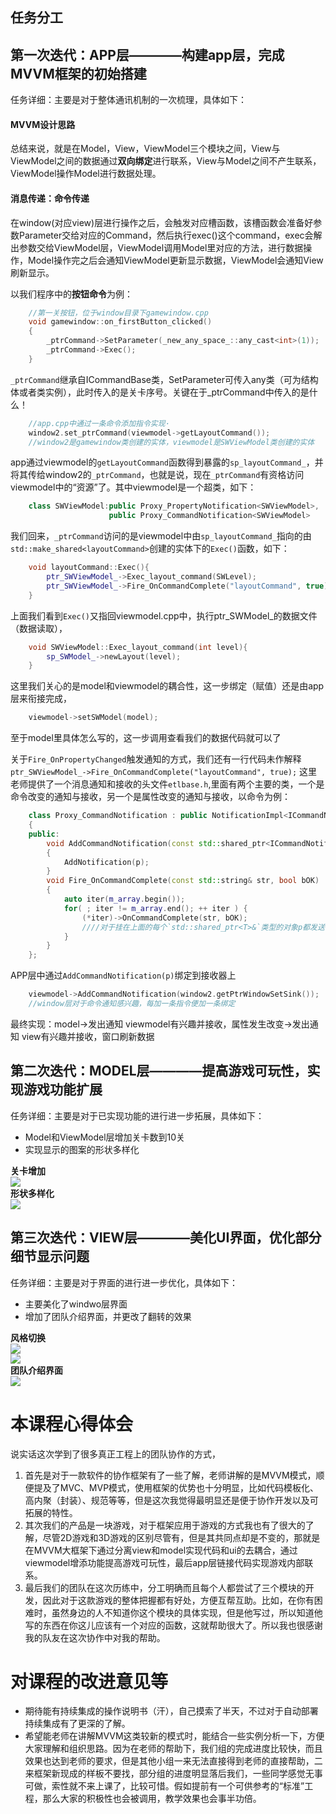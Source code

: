 ## 任务分工
## 第一次迭代：APP层————构建app层，完成MVVM框架的初始搭建  
任务详细：主要是对于整体通讯机制的一次梳理，具体如下：  

#### MVVM设计思路
总结来说，就是在Model，View，ViewModel三个模块之间，View与ViewModel之间的数据通过**双向绑定**进行联系，View与Model之间不产生联系，ViewModel操作Model进行数据处理。

#### 消息传递：命令传递

在window(对应view)层进行操作之后，会触发对应槽函数，该槽函数会准备好参数Parameter交给对应的Command，然后执行exec()这个command，exec会解出参数交给ViewModel层，ViewModel调用Model里对应的方法，进行数据操作，Model操作完之后会通知ViewModel更新显示数据，ViewModel会通知View刷新显示。

以我们程序中的**按钮命令**为例：

```c++
	//第一关按钮，位于window目录下gamewindow.cpp    
	void gamewindow::on_firstButton_clicked()
	{
	    _ptrCommand->SetParameter(_new_any_space_::any_cast<int>(1));
	    _ptrCommand->Exec();
	}
```

`_ptrCommand`继承自ICommandBase类，SetParameter可传入any类（可为结构体或者类实例），此时传入的是<int>关卡序号。关键在于_ptrCommand中传入的是什么！

```c++
	//app.cpp中通过一条命令添加指令实现·
	window2.set_ptrCommand(viewmodel->getLayoutCommand());
	//window2是gamewindow类创建的实体，viewmodel是SWViewModel类创建的实体
```

app通过viewmodel的`getLayoutCommand`函数得到暴露的`sp_layoutCommand_`，并将其传给window2的`_ptrCommand`，也就是说，现在`_ptrCommand`有资格访问viewmodel中的“资源”了。其中viewmodel是一个超类，如下：

```c++
	class SWViewModel:public Proxy_PropertyNotification<SWViewModel>,
        			  public Proxy_CommandNotification<SWViewModel>
```

我们回来，`_ptrCommand`访问的是viewmodel中由`sp_layoutCommand_`指向的由`std::make_shared<layoutCommand>`创建的实体下的`Exec()`函数，如下：

```c++
	void layoutCommand::Exec(){
	    ptr_SWViewModel_->Exec_layout_command(SWLevel);
	    ptr_SWViewModel_->Fire_OnCommandComplete("layoutCommand", true);
	}
```

上面我们看到`Exec()`又指回viewmodel.cpp中，执行ptr_SWModel_的数据文件（数据读取），

```c++
	void SWViewModel::Exec_layout_command(int level){
	    sp_SWModel_->newLayout(level);
	}
```

这里我们关心的是model和viewmodel的耦合性，这一步绑定（赋值）还是由app层来衔接完成，

```c++
	viewmodel->setSWModel(model);
```


至于model里具体怎么写的，这一步调用查看我们的数据代码就可以了

关于`Fire_OnPropertyChanged`触发通知的方式，我们还有一行代码未作解释
`ptr_SWViewModel_->Fire_OnCommandComplete("layoutCommand", true);`
这里老师提供了一个消息通知和接收的头文件`etlbase.h`,里面有两个主要的类，一个是命令改变的通知与接收，另一个是属性改变的通知与接收，以命令为例：

```c++
	class Proxy_CommandNotification : public NotificationImpl<ICommandNotification>
	{
	public:
		void AddCommandNotification(const std::shared_ptr<ICommandNotification>& p)
		{
			AddNotification(p);
		}
		void Fire_OnCommandComplete(const std::string& str, bool bOK)
		{
			auto iter(m_array.begin());
			for( ; iter != m_array.end(); ++ iter ) {
				(*iter)->OnCommandComplete(str, bOK);
				////对于挂在上面的每个`std::shared_ptr<T>&`类型的对象p都发送一个通知
			}
		}
	};
```

APP层中通过`AddCommandNotification(p)`绑定到接收器上

```c++
	viewmodel->AddCommandNotification(window2.getPtrWindowSetSink());
	//window层对于命令通知感兴趣，每加一条指令便加一条绑定
```

最终实现：model->发出通知  viewmodel有兴趣并接收，属性发生改变->发出通知  view有兴趣并接收，窗口刷新数据    






## 第二次迭代：MODEL层————提高游戏可玩性，实现游戏功能扩展
任务详细：主要是对于已实现功能的进行进一步拓展，具体如下：  

- Model和ViewModel层增加关卡数到10关
- 实现显示的图案的形状多样化

**关卡增加**  
![](https://raw.githubusercontent.com/2018YX-game/repo/master/image_storage/2.2.png)  
**形状多样化**  
![](https://raw.githubusercontent.com/2018YX-game/repo/master/image_storage/2.3.png)      


## 第三次迭代：VIEW层————美化UI界面，优化部分细节显示问题
任务详细：主要是对于界面的进行进一步优化，具体如下： 

- 主要美化了windwo层界面
- 增加了团队介绍界面，并更改了翻转的效果


**风格切换**  
![](https://raw.githubusercontent.com/2018YX-game/repo/master/image_storage/2.1.png)  
![](https://raw.githubusercontent.com/2018YX-game/repo/master/image_storage/3.1.png)  
**团队介绍界面**  
![](https://raw.githubusercontent.com/2018YX-game/repo/master/image_storage/3.5.png)  



# 本课程心得体会

说实话这次学到了很多真正工程上的团队协作的方式，  


1. 首先是对于一款软件的协作框架有了一些了解，老师讲解的是MVVM模式，顺便提及了MVC、MVP模式，使用框架的优势也十分明显，比如代码模板化、高内聚（封装）、规范等等，但是这次我觉得最明显还是便于协作开发以及可拓展的特性。  
2. 其次我们的产品是一块游戏，对于框架应用于游戏的方式我也有了很大的了解，尽管2D游戏和3D游戏的区别尽管有，但是其共同点却是不变的，那就是在MVVM大框架下通过分离view和model实现代码和ui的去耦合，通过viewmodel增添功能提高游戏可玩性，最后app层链接代码实现游戏内部联系。  
3. 最后我们的团队在这次历练中，分工明确而且每个人都尝试了三个模块的开发，因此对于这款游戏的整体把握都有好处，方便互帮互助。比如，在你有困难时，虽然身边的人不知道你这个模块的具体实现，但是他写过，所以知道他写的东西在你这儿应该有一个对应的函数，这就帮助很大了。所以我也很感谢我的队友在这次协作中对我的帮助。  

# 对课程的改进意见等
- 期待能有持续集成的操作说明书（汗），自己摸索了半天，不过对于自动部署持续集成有了更深的了解。
- 希望能老师在讲解MVVM这类较新的模式时，能结合一些实例分析一下，方便大家理解和组织思路。因为在老师的帮助下，我们组的完成进度比较快，而且效果也达到老师的要求，但是其他小组一来无法直接得到老师的直接帮助，二来框架新现成的样板不要找，部分组的进度明显落后我们，一些同学感觉无事可做，索性就不来上课了，比较可惜。假如提前有一个可供参考的“标准”工程，那么大家的积极性也会被调用，教学效果也会事半功倍。